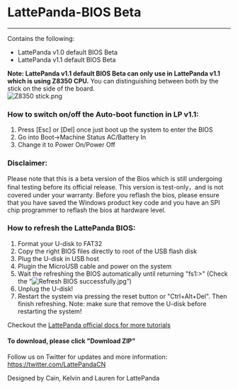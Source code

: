 # LattePanda-BIOS Beta
----------------
  
Contains the following:

- LattePanda v1.0 default BIOS Beta
- LattePanda v1.1 default BIOS Beta



**Note: LattePanda v1.1 default BIOS Beta can only use in LattePanda v1.1 which is using Z8350 CPU.** 
You can distinguishing between both by the stick on the side of the board.  
![Z8350 stick.png](http://www.lattepanda.com/wp-content/uploads/2017/02/8350-stick.png)

### How to switch on/off the Auto-boot function in LP v1.1:
1.	Press [Esc] or [Del] once just boot up the system to enter the BIOS
2.	Go into Boot->Machine Status AC/Battery In
3.	Change it to Power On/Power Off


### Disclaimer:   

Please note that this is a beta version of the Bios which is still undergoing final testing before its official release.  This version is test-only，and is not covered under your warranty. Before you reflash the bios, please ensure that you have saved the Windows product key code and you have an SPI chip programmer to reflash the bios at hardware level.  
  

### How to refresh the LattePanda BIOS:

1. Format your U-disk to FAT32
2. Copy the right BIOS files directly to root of the USB flash disk
3. Plug the U-disk in USB host
4. Plugin the MicroUSB cable and power on the system
5. Wait the refreshing the BIOS automatically until returning "fs1:\>" (Check the “![Refresh BIOS successfully.jpg](http://www.lattepanda.com/wp-content/uploads/2016/04/Refresh-BIOS-successfully.jpg)”)
6. Unplug the U-disk!
7. Restart the system via pressing the reset button or "Ctrl+Alt+Del". Then finish refreshing.
Note: make sure that remove the U-disk before restarting the system!

Checkout the [LattePanda official docs for more tutorials](http://www.lattepanda.com/docs) 

#### To download, please click "Download ZIP"

Follow us on Twitter for updates and more information: https://twitter.com/LattePandaCN

Designed by Cain, Kelvin and Lauren for LattePanda
